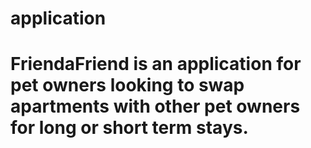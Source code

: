 # application

# FriendaFriend is an application for pet owners looking to swap apartments with other pet owners for long or short term stays. 
